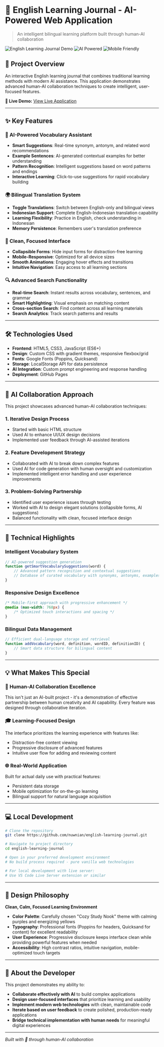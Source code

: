 # 📘 English Learning Journal - AI-Powered Web Application

> An intelligent bilingual learning platform built through human-AI collaboration

![English Learning Journal Demo](https://img.shields.io/badge/Status-Live%20Demo-brightgreen) ![AI Powered](https://img.shields.io/badge/AI-Powered-blue) ![Mobile Friendly](https://img.shields.io/badge/Mobile-Responsive-orange)

## 🌟 Project Overview

An interactive English learning journal that combines traditional learning methods with modern AI assistance. This application demonstrates advanced human-AI collaboration techniques to create intelligent, user-focused features.

**🔗 Live Demo:** [View Live Application](https://nuwnian.github.io/english-learning-journal/)

---

## ✨ Key Features

### 🤖 AI-Powered Vocabulary Assistant
- **Smart Suggestions**: Real-time synonym, antonym, and related word recommendations
- **Example Sentences**: AI-generated contextual examples for better understanding  
- **Pattern Recognition**: Intelligent suggestions based on word patterns and endings
- **Interactive Learning**: Click-to-use suggestions for rapid vocabulary building

### 🌍 Bilingual Translation System
- **Toggle Translations**: Switch between English-only and bilingual views
- **Indonesian Support**: Complete English-Indonesian translation capability
- **Learning Flexibility**: Practice in English, check understanding in Indonesian
- **Memory Persistence**: Remembers user's translation preference

### 🎨 Clean, Focused Interface
- **Collapsible Forms**: Hide input forms for distraction-free learning
- **Mobile-Responsive**: Optimized for all device sizes
- **Smooth Animations**: Engaging hover effects and transitions
- **Intuitive Navigation**: Easy access to all learning sections

### 🔍 Advanced Search Functionality
- **Real-time Search**: Instant results across vocabulary, sentences, and grammar
- **Smart Highlighting**: Visual emphasis on matching content
- **Cross-section Search**: Find content across all learning materials
- **Search Analytics**: Track search patterns and results

---

## 🛠️ Technologies Used

- **Frontend**: HTML5, CSS3, JavaScript (ES6+)
- **Design**: Custom CSS with gradient themes, responsive flexbox/grid
- **Fonts**: Google Fonts (Poppins, Quicksand)
- **Storage**: LocalStorage API for data persistence
- **AI Integration**: Custom prompt engineering and response handling
- **Deployment**: GitHub Pages

---

## 🤖 AI Collaboration Approach

This project showcases advanced human-AI collaboration techniques:

### 1. **Iterative Design Process**
- Started with basic HTML structure
- Used AI to enhance UI/UX design decisions
- Implemented user feedback through AI-assisted iterations

### 2. **Feature Development Strategy** 
- Collaborated with AI to break down complex features
- Used AI for code generation with human oversight and customization
- Implemented intelligent error handling and user experience improvements

### 3. **Problem-Solving Partnership**
- Identified user experience issues through testing
- Worked with AI to design elegant solutions (collapsible forms, AI suggestions)
- Balanced functionality with clean, focused interface design

---

## 🎯 Technical Highlights

### Intelligent Vocabulary System
```javascript
// AI-powered suggestion generation
function getSmartVocabularySuggestions(word) {
    // Advanced pattern recognition and contextual suggestions
    // Database of curated vocabulary with synonyms, antonyms, examples
}
```

### Responsive Design Excellence
```css
/* Mobile-first approach with progressive enhancement */
@media (max-width: 768px) {
    /* Optimized touch interactions and spacing */
}
```

### Bilingual Data Management
```javascript
// Efficient dual-language storage and retrieval
function addVocabulary(word, definition, wordID, definitionID) {
    // Smart data structure for bilingual content
}
```

---

## 💡 What Makes This Special

### 🧠 **Human-AI Collaboration Excellence**
This isn't just an AI-built project - it's a demonstration of effective partnership between human creativity and AI capability. Every feature was designed through collaborative iteration.

### 🎓 **Learning-Focused Design**
The interface prioritizes the learning experience with features like:
- Distraction-free content viewing
- Progressive disclosure of advanced features
- Intuitive user flow for adding and reviewing content

### 🌐 **Real-World Application**
Built for actual daily use with practical features:
- Persistent data storage
- Mobile optimization for on-the-go learning
- Bilingual support for natural language acquisition

---

## 💻 Local Development

```bash
# Clone the repository
git clone https://github.com/nuwnian/english-learning-journal.git

# Navigate to project directory
cd english-learning-journal

# Open in your preferred development environment
# No build process required - pure vanilla web technologies

# For local development with live server:
# Use VS Code Live Server extension or similar
```

---

## 🎨 Design Philosophy

**Clean, Calm, Focused Learning Environment**

- **Color Palette**: Carefully chosen "Cozy Study Nook" theme with calming purples and energizing yellows
- **Typography**: Professional fonts (Poppins for headers, Quicksand for content) for excellent readability
- **User Experience**: Progressive disclosure keeps interface clean while providing powerful features when needed
- **Accessibility**: High contrast ratios, intuitive navigation, mobile-optimized touch targets

---

## 🤝 About the Developer

This project demonstrates my ability to:
- **Collaborate effectively with AI** to build complex applications
- **Design user-focused interfaces** that prioritize learning and usability
- **Implement modern web technologies** with clean, maintainable code
- **Iterate based on user feedback** to create polished, production-ready applications
- **Bridge technical implementation with human needs** for meaningful digital experiences

---

*Built with 💙 through human-AI collaboration*

